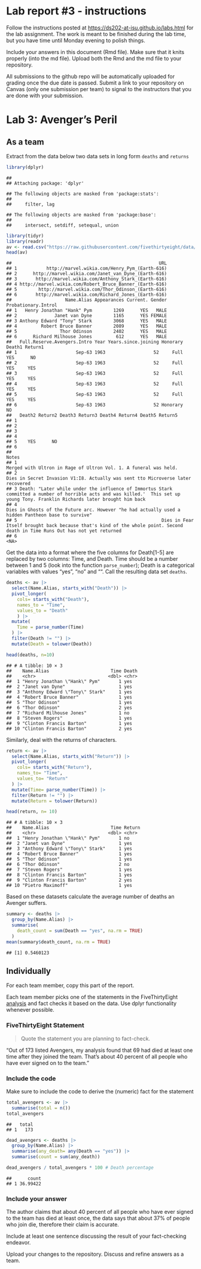 
<!-- README.md is generated from README.Rmd. Please edit the README.Rmd file -->

# Lab report \#3 - instructions

Follow the instructions posted at
<https://ds202-at-isu.github.io/labs.html> for the lab assignment. The
work is meant to be finished during the lab time, but you have time
until Monday evening to polish things.

Include your answers in this document (Rmd file). Make sure that it
knits properly (into the md file). Upload both the Rmd and the md file
to your repository.

All submissions to the github repo will be automatically uploaded for
grading once the due date is passed. Submit a link to your repository on
Canvas (only one submission per team) to signal to the instructors that
you are done with your submission.

# Lab 3: Avenger’s Peril

## As a team

Extract from the data below two data sets in long form `deaths` and
`returns`

``` r
library(dplyr)
```

    ## 
    ## Attaching package: 'dplyr'

    ## The following objects are masked from 'package:stats':
    ## 
    ##     filter, lag

    ## The following objects are masked from 'package:base':
    ## 
    ##     intersect, setdiff, setequal, union

``` r
library(tidyr)
library(readr)
av <- read.csv("https://raw.githubusercontent.com/fivethirtyeight/data/master/avengers/avengers.csv", stringsAsFactors = FALSE)
head(av)
```

    ##                                                       URL
    ## 1           http://marvel.wikia.com/Henry_Pym_(Earth-616)
    ## 2      http://marvel.wikia.com/Janet_van_Dyne_(Earth-616)
    ## 3       http://marvel.wikia.com/Anthony_Stark_(Earth-616)
    ## 4 http://marvel.wikia.com/Robert_Bruce_Banner_(Earth-616)
    ## 5        http://marvel.wikia.com/Thor_Odinson_(Earth-616)
    ## 6       http://marvel.wikia.com/Richard_Jones_(Earth-616)
    ##                    Name.Alias Appearances Current. Gender Probationary.Introl
    ## 1   Henry Jonathan "Hank" Pym        1269      YES   MALE                    
    ## 2              Janet van Dyne        1165      YES FEMALE                    
    ## 3 Anthony Edward "Tony" Stark        3068      YES   MALE                    
    ## 4         Robert Bruce Banner        2089      YES   MALE                    
    ## 5                Thor Odinson        2402      YES   MALE                    
    ## 6      Richard Milhouse Jones         612      YES   MALE                    
    ##   Full.Reserve.Avengers.Intro Year Years.since.joining Honorary Death1 Return1
    ## 1                      Sep-63 1963                  52     Full    YES      NO
    ## 2                      Sep-63 1963                  52     Full    YES     YES
    ## 3                      Sep-63 1963                  52     Full    YES     YES
    ## 4                      Sep-63 1963                  52     Full    YES     YES
    ## 5                      Sep-63 1963                  52     Full    YES     YES
    ## 6                      Sep-63 1963                  52 Honorary     NO        
    ##   Death2 Return2 Death3 Return3 Death4 Return4 Death5 Return5
    ## 1                                                            
    ## 2                                                            
    ## 3                                                            
    ## 4                                                            
    ## 5    YES      NO                                             
    ## 6                                                            
    ##                                                                                                                                                                              Notes
    ## 1                                                                                                                Merged with Ultron in Rage of Ultron Vol. 1. A funeral was held. 
    ## 2                                                                                                  Dies in Secret Invasion V1:I8. Actually was sent tto Microverse later recovered
    ## 3 Death: "Later while under the influence of Immortus Stark committed a number of horrible acts and was killed.'  This set up young Tony. Franklin Richards later brought him back
    ## 4                                                                               Dies in Ghosts of the Future arc. However "he had actually used a hidden Pantheon base to survive"
    ## 5                                                      Dies in Fear Itself brought back because that's kind of the whole point. Second death in Time Runs Out has not yet returned
    ## 6                                                                                                                                                                             <NA>

Get the data into a format where the five columns for Death\[1-5\] are
replaced by two columns: Time, and Death. Time should be a number
between 1 and 5 (look into the function `parse_number`); Death is a
categorical variables with values “yes”, “no” and ““. Call the resulting
data set `deaths`.

``` r
deaths <- av |>
  select(Name.Alias, starts_with("Death")) |>
  pivot_longer(
    cols= starts_with("Death"),
    names_to = "Time",
    values_to = "Death"
    ) |>
  mutate(
    Time = parse_number(Time)
  ) |>
  filter(Death != "") |>
  mutate(Death = tolower(Death))

head(deaths, n=10)
```

    ## # A tibble: 10 × 3
    ##    Name.Alias                       Time Death
    ##    <chr>                           <dbl> <chr>
    ##  1 "Henry Jonathan \"Hank\" Pym"       1 yes  
    ##  2 "Janet van Dyne"                    1 yes  
    ##  3 "Anthony Edward \"Tony\" Stark"     1 yes  
    ##  4 "Robert Bruce Banner"               1 yes  
    ##  5 "Thor Odinson"                      1 yes  
    ##  6 "Thor Odinson"                      2 yes  
    ##  7 "Richard Milhouse Jones"            1 no   
    ##  8 "Steven Rogers"                     1 yes  
    ##  9 "Clinton Francis Barton"            1 yes  
    ## 10 "Clinton Francis Barton"            2 yes

Similarly, deal with the returns of characters.

``` r
return <- av |>
  select(Name.Alias, starts_with("Return")) |>
  pivot_longer(
    cols= starts_with("Return"),
    names_to= "Time",
    values_to= "Return"
  ) |>
  mutate(Time= parse_number(Time)) |>
  filter(Return != "") |>
  mutate(Return = tolower(Return))

head(return, n= 10)
```

    ## # A tibble: 10 × 3
    ##    Name.Alias                       Time Return
    ##    <chr>                           <dbl> <chr> 
    ##  1 "Henry Jonathan \"Hank\" Pym"       1 no    
    ##  2 "Janet van Dyne"                    1 yes   
    ##  3 "Anthony Edward \"Tony\" Stark"     1 yes   
    ##  4 "Robert Bruce Banner"               1 yes   
    ##  5 "Thor Odinson"                      1 yes   
    ##  6 "Thor Odinson"                      2 no    
    ##  7 "Steven Rogers"                     1 yes   
    ##  8 "Clinton Francis Barton"            1 yes   
    ##  9 "Clinton Francis Barton"            2 yes   
    ## 10 "Pietro Maximoff"                   1 yes

Based on these datasets calculate the average number of deaths an
Avenger suffers.

``` r
summary <- deaths |>
  group_by(Name.Alias) |>
  summarise(
    death_count = sum(Death == "yes", na.rm = TRUE)
  )
mean(summary$death_count, na.rm = TRUE)
```

    ## [1] 0.5460123

## Individually

For each team member, copy this part of the report.

Each team member picks one of the statements in the FiveThirtyEight
[analysis](https://fivethirtyeight.com/features/avengers-death-comics-age-of-ultron/)
and fact checks it based on the data. Use dplyr functionality whenever
possible.

### FiveThirtyEight Statement

> Quote the statement you are planning to fact-check.

“Out of 173 listed Avengers, my analysis found that 69 had died at least
one time after they joined the team. That’s about 40 percent of all
people who have ever signed on to the team.”

### Include the code

Make sure to include the code to derive the (numeric) fact for the
statement

``` r
total_avengers <- av |>
  summarise(total = n())
total_avengers
```

    ##   total
    ## 1   173

``` r
dead_avengers <- deaths |>
  group_by(Name.Alias) |>
  summarise(any_death= any(Death == "yes")) |>
  summarise(count = sum(any_death))

dead_avengers / total_avengers * 100 # Death percentage
```

    ##      count
    ## 1 36.99422

### Include your answer

The author claims that about 40 percent of all people who have ever
signed to the team has died at least once, the data says that about 37%
of people who join die, therefore their claim is accurate.

Include at least one sentence discussing the result of your
fact-checking endeavor.

Upload your changes to the repository. Discuss and refine answers as a
team.
